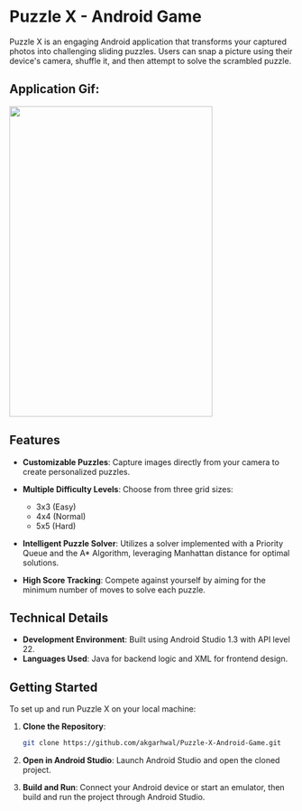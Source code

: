 # Puzzle X - Android Game

Puzzle X is an engaging Android application that transforms your captured photos into challenging sliding puzzles. Users can snap a picture using their device's camera, shuffle it, and then attempt to solve the scrambled puzzle.


## Application Gif:
<div>
  <img src="https://github.com/akgarhwal/Puzzle-X-Android-Game/blob/master/app/src/main/res/drawable/app-gif.gif" width="360" height="550"></img>   
</div>

## Features

* **Customizable Puzzles**: Capture images directly from your camera to create personalized puzzles.
* **Multiple Difficulty Levels**: Choose from three grid sizes:

  * 3x3 (Easy)
  * 4x4 (Normal)
  * 5x5 (Hard)
* **Intelligent Puzzle Solver**: Utilizes a solver implemented with a Priority Queue and the A\* Algorithm, leveraging Manhattan distance for optimal solutions.
* **High Score Tracking**: Compete against yourself by aiming for the minimum number of moves to solve each puzzle.

## Technical Details

* **Development Environment**: Built using Android Studio 1.3 with API level 22.
* **Languages Used**: Java for backend logic and XML for frontend design.

## Getting Started

To set up and run Puzzle X on your local machine:

1. **Clone the Repository**:

   ```bash
   git clone https://github.com/akgarhwal/Puzzle-X-Android-Game.git
   ```


2. **Open in Android Studio**: Launch Android Studio and open the cloned project.
  
3. **Build and Run**: Connect your Android device or start an emulator, then build and run the project through Android Studio.
